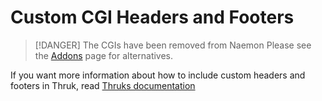 # Custom CGI Headers and Footers

> [!DANGER] The CGIs have been removed from Naemon
> Please see the [Addons](addons) page for alternatives.

If you want more information about how to include custom headers and footers in
Thruk, read [Thruks documentation](https://thruk.org/documentation/ssi.html)
